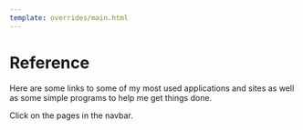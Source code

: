 ```yaml
---
template: overrides/main.html
---
```


# Reference

Here are some links to some of my most used applications and sites as well as some simple programs to help me get things done.

Click on the pages in the navbar.
